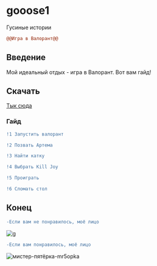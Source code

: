 # gooose1
Гусиные истории
```diff
@@Игра в Валорант@@
```
## Введение
Мой идеальный отдых - игра в Валорант. Вот вам гайд!
## Скачать

[Тык сюда](https://playvalorant.com/ru-ru/)


### Гайд
```diff
!1 Запустить валорант

!2 Позвать Артема

!3 Найти катку

!4 Выбрать Kill Joy

!5 Проиграть

!6 Сломать стол

```
## Конец 

```diff
-Если вам не понравилось, моё лицо 
```

![g](https://github.com/user-attachments/assets/f20d3e92-9062-4723-9063-7c8b3105cd6f)

```diff
-Если вам понравилось, моё лицо 
```
![мистер-пятёрка-mr5opka](https://github.com/user-attachments/assets/c43d779f-096e-4328-89aa-34e52c9bb7cf)
